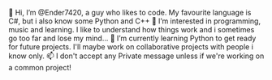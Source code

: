 👋 Hi, I’m @Ender7420, a guy who likes to code. My favourite language is C#, but i also know some Python and C++
👀 I’m interested in programming, music and learning. I like to understand how things work and i sometimes go too far and lose my mind...
🌱 I’m currently learning Python to get ready for future projects.
I'll maybe work on collaborative projects with people i know only. 
📫 I don't accept any Private message unless if we're working on a common project!

<!---
Ender7420/Ender7420 is a ✨ special ✨ repository because its `README.md` (this file) appears on your GitHub profile.
You can click the Preview link to take a look at your changes.
--->
